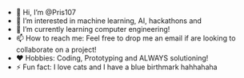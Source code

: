 - 👋 Hi, I’m @Pris107
- 👀 I’m interested in machine learning, AI, hackathons and 
- 🌱 I’m currently learning computer engineering!
- 📫 How to reach me: Feel free to drop me an email if are looking to collaborate on a project!
- ❤️ Hobbies: Coding, Prototyping and ALWAYS solutioning!
- ⚡ Fun fact: I love cats and I have a blue birthmark hahhahaha

<!---
Pris107/Pris107 is a ✨ special ✨ repository because its `README.md` (this file) appears on your GitHub profile.
You can click the Preview link to take a look at your changes.
--->
